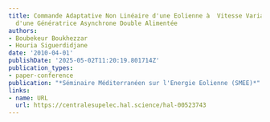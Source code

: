 ```yaml
---
title: Commande Adaptative Non Linéaire d'une Eolienne à  Vitesse Variable Equipée
  d'une Génératrice Asynchrone Double Alimentée
authors:
- Boubekeur Boukhezzar
- Houria Siguerdidjane
date: '2010-04-01'
publishDate: '2025-05-02T11:20:19.801714Z'
publication_types:
- paper-conference
publication: "*Séminaire Méditerranéen sur l'Energie Eolienne (SMEE)*"
links:
- name: URL
  url: https://centralesupelec.hal.science/hal-00523743
---
```

